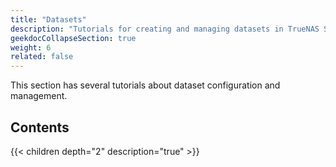 ```yaml
---
title: "Datasets"
description: "Tutorials for creating and managing datasets in TrueNAS SCALE."
geekdocCollapseSection: true
weight: 6
related: false
---
```


This section has several tutorials about dataset configuration and management.

## Contents

{{< children depth="2" description="true" >}}

